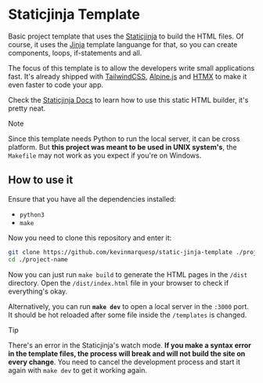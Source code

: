 # Staticjinja Template

Basic project template that uses the [Staticjinja](https://github.com/staticjinja/staticjinja)
to build the HTML files. Of course, it uses the [Jinja](https://jinja.palletsprojects.com/en/stable/)
template languange for that, so you can create components, loops, if-statements
and all.

The focus of this template is to allow the developers write small applications
fast. It's already shipped with [TailwindCSS](https://tailwindcss.com/),
[Alpine.js](https://alpinejs.dev/) and [HTMX](https://htmx.org/) to make it even
faster to code your app.

Check the [Staticjinja Docs](https://staticjinja.readthedocs.io/en/stable/) to
learn how to use this static HTML builder, it's pretty neat.

> [!NOTE]
> Since this template needs Python to run the local server, it can be cross
> platform. But **this project was meant to be used in UNIX system's**, the
> `Makefile` may not work as you expect if you're on Windows.


## How to use it

Ensure that you have all the dependencies installed:

+ `python3`
+ `make`

Now you need to clone this repository and enter it:

```sh
git clone https://github.com/kevinmarquesp/static-jinja-template ./project-name
cd ./project-name
```

Now you can just run `make build` to generate the HTML pages in the `/dist`
directory. Open the `/dist/index.html` file in your browser to check if
everything's okay.

Alternatively, you can run **`make dev`** to open a local server in the `:3000`
port. It should be hot reloaded after some file inside the `/templates` is
changed.

> [!TIP]
> There's an error in the Staticjinja's watch mode. **If you make a syntax error
> in the template files, the process will break and will not build the site on
> every change**. You need to cancel the development process and start it again
> with `make dev` to get it working again.
